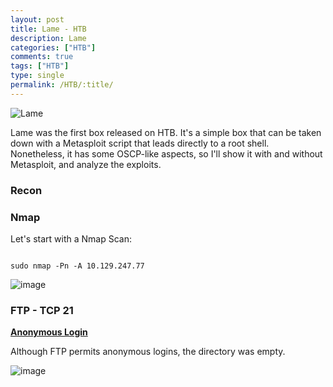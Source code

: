 ```yaml
---
layout: post
title: Lame - HTB
description: Lame
categories: ["HTB"]
comments: true
tags: ["HTB"]
type: single
permalink: /HTB/:title/
---
```


![Lame](https://user-images.githubusercontent.com/66146701/227510300-39c0b56b-6d5e-4866-b6e8-d5bdade32ffe.png)

Lame was the first box released on HTB. It's a simple box that can be taken down with a Metasploit script that leads directly to a root shell.
Nonetheless, it has some OSCP-like aspects, so I'll show it with and without Metasploit, and analyze the exploits. 


### Recon

### Nmap
Let's start with a Nmap Scan:

```

sudo nmap -Pn -A 10.129.247.77

```

![image](https://user-images.githubusercontent.com/66146701/227511605-676f14c7-6a06-4eed-87e6-fc3c850051f2.png)

### FTP - TCP 21

<ins>**Anonymous Login**</ins>

Although FTP permits anonymous logins, the directory was empty. 

![image](https://user-images.githubusercontent.com/66146701/227512945-9ca95443-4283-4e6e-aeee-e67ba1a3fe95.png)



